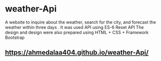 # weather-Api
A website to inquire about the weather, search for the city, and forecast the weather within three days     . It was used API using ES-6 Reset API The design and design were also prepared using HTML + CSS + Framework Bootstrap


## https://ahmedalaa404.github.io/weather-Api/
